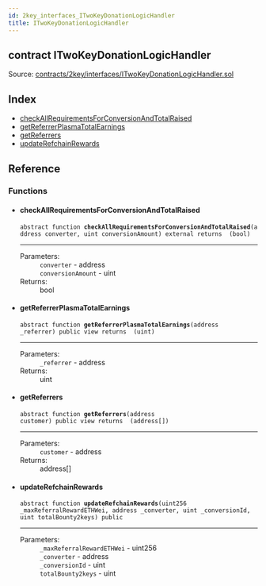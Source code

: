 ```yaml
---
id: 2key_interfaces_ITwoKeyDonationLogicHandler
title: ITwoKeyDonationLogicHandler
---
```


<div class="contract-doc"><div class="contract"><h2 class="contract-header"><span class="contract-kind">contract</span> ITwoKeyDonationLogicHandler</h2><div class="source">Source: <a href="https://github.com/2keynet/web3-alpha/blob/v0.0.3/contracts/2key/interfaces/ITwoKeyDonationLogicHandler.sol" target="_blank">contracts/2key/interfaces/ITwoKeyDonationLogicHandler.sol</a></div></div><div class="index"><h2>Index</h2><ul><li><a href="2key_interfaces_ITwoKeyDonationLogicHandler.html#checkAllRequirementsForConversionAndTotalRaised">checkAllRequirementsForConversionAndTotalRaised</a></li><li><a href="2key_interfaces_ITwoKeyDonationLogicHandler.html#getReferrerPlasmaTotalEarnings">getReferrerPlasmaTotalEarnings</a></li><li><a href="2key_interfaces_ITwoKeyDonationLogicHandler.html#getReferrers">getReferrers</a></li><li><a href="2key_interfaces_ITwoKeyDonationLogicHandler.html#updateRefchainRewards">updateRefchainRewards</a></li></ul></div><div class="reference"><h2>Reference</h2><div class="functions"><h3>Functions</h3><ul><li><div class="item function"><span id="checkAllRequirementsForConversionAndTotalRaised" class="anchor-marker"></span><h4 class="name">checkAllRequirementsForConversionAndTotalRaised</h4><div class="body"><code class="signature"><span>abstract </span>function <strong>checkAllRequirementsForConversionAndTotalRaised</strong><span>(address converter, uint conversionAmount) </span><span>external </span><span>returns  (bool) </span></code><hr/><dl><dt><span class="label-parameters">Parameters:</span></dt><dd><div><code>converter</code> - address</div><div><code>conversionAmount</code> - uint</div></dd><dt><span class="label-return">Returns:</span></dt><dd>bool</dd></dl></div></div></li><li><div class="item function"><span id="getReferrerPlasmaTotalEarnings" class="anchor-marker"></span><h4 class="name">getReferrerPlasmaTotalEarnings</h4><div class="body"><code class="signature"><span>abstract </span>function <strong>getReferrerPlasmaTotalEarnings</strong><span>(address _referrer) </span><span>public </span><span>view </span><span>returns  (uint) </span></code><hr/><dl><dt><span class="label-parameters">Parameters:</span></dt><dd><div><code>_referrer</code> - address</div></dd><dt><span class="label-return">Returns:</span></dt><dd>uint</dd></dl></div></div></li><li><div class="item function"><span id="getReferrers" class="anchor-marker"></span><h4 class="name">getReferrers</h4><div class="body"><code class="signature"><span>abstract </span>function <strong>getReferrers</strong><span>(address customer) </span><span>public </span><span>view </span><span>returns  (address[]) </span></code><hr/><dl><dt><span class="label-parameters">Parameters:</span></dt><dd><div><code>customer</code> - address</div></dd><dt><span class="label-return">Returns:</span></dt><dd>address[]</dd></dl></div></div></li><li><div class="item function"><span id="updateRefchainRewards" class="anchor-marker"></span><h4 class="name">updateRefchainRewards</h4><div class="body"><code class="signature"><span>abstract </span>function <strong>updateRefchainRewards</strong><span>(uint256 _maxReferralRewardETHWei, address _converter, uint _conversionId, uint totalBounty2keys) </span><span>public </span></code><hr/><dl><dt><span class="label-parameters">Parameters:</span></dt><dd><div><code>_maxReferralRewardETHWei</code> - uint256</div><div><code>_converter</code> - address</div><div><code>_conversionId</code> - uint</div><div><code>totalBounty2keys</code> - uint</div></dd></dl></div></div></li></ul></div></div></div>
